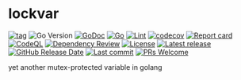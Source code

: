 # lockvar

[![tag](https://img.shields.io/github/tag/peczenyj/go-protected.svg)](https://github.com/peczenyj/go-protected/releases)
![Go Version](https://img.shields.io/badge/Go-%3E%3D%201.18-%23007d9c)
[![GoDoc](https://pkg.go.dev/badge/github.com/peczenyj/go-protected)](http://pkg.go.dev/github.com/peczenyj/go-protected)
[![Go](https://github.com/peczenyj/go-protected/actions/workflows/go.yml/badge.svg)](https://github.com/peczenyj/go-protected/actions/workflows/go.yml)
[![Lint](https://github.com/peczenyj/go-protected/actions/workflows/lint.yml/badge.svg)](https://github.com/peczenyj/go-protected/actions/workflows/lint.yml)
[![codecov](https://codecov.io/gh/peczenyj/go-protected/graph/badge.svg?token=9y6f3vGgpr)](https://codecov.io/gh/peczenyj/go-protected)
[![Report card](https://goreportcard.com/badge/github.com/peczenyj/go-protected)](https://goreportcard.com/report/github.com/peczenyj/go-protected)
[![CodeQL](https://github.com/peczenyj/go-protected/actions/workflows/github-code-scanning/codeql/badge.svg)](https://github.com/peczenyj/go-protected/actions/workflows/github-code-scanning/codeql)
[![Dependency Review](https://github.com/peczenyj/go-protected/actions/workflows/dependency-review.yml/badge.svg)](https://github.com/peczenyj/go-protected/actions/workflows/dependency-review.yml)
[![License](https://img.shields.io/github/license/peczenyj/go-protected)](./LICENSE)
[![Latest release](https://img.shields.io/github/release/peczenyj/go-protected.svg)](https://github.com/peczenyj/go-protected/releases/latest)
[![GitHub Release Date](https://img.shields.io/github/release-date/peczenyj/go-protected.svg)](https://github.com/peczenyj/go-protected/releases/latest)
[![Last commit](https://img.shields.io/github/last-commit/peczenyj/go-protected.svg)](https://github.com/peczenyj/go-protected/commit/HEAD)
[![PRs Welcome](https://img.shields.io/badge/PRs-welcome-brightgreen.svg)](https://github.com/peczenyj/go-protected/blob/main/CONTRIBUTING.md#pull-request-process)

yet another mutex-protected variable in golang
